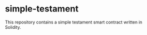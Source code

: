 # simple-testament

This repository contains a simple testament smart contract written in Solidity.
